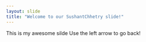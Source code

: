 ```yaml
---
layout: slide
title: "Welcome to our SushantChhetry slide!"
---
```

This is my awesome silde
Use the left arrow to go back!
